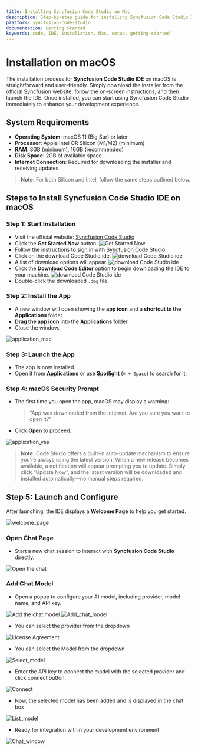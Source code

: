 ```yaml
---
title: Installing Syncfusion Code Studio on Mac
description: Step-by-step guide for installing Syncfusion Code Studio IDE on Mac operating system.
platform: syncfusion-code-studio
documentation: Getting Started
keywords: code, IDE, installation, Mac, setup, getting-started
---
```


# Installation on macOS

The installation process for **Syncfusion Code Studio IDE** on macOS is straightforward and user-friendly. Simply download the installer from the official Syncfusion website, follow the on-screen instructions, and then launch the IDE. Once installed, you can start using Syncfusion Code Studio immediately to enhance your development experience.



## System Requirements

- **Operating System**: macOS 11 (Big Sur) or later
- **Processor**: Apple Intel OR Silicon (M1/M2) (minimum)
- **RAM**: 8GB (minimum), 16GB (recommended)
- **Disk Space**: 2GB of available space
- **Internet Connection**: Required for downloading the installer and receiving updates

> **Note:** For both Silicon and Intel, follow the same steps outlined below.

##  Steps to Install Syncfusion Code Studio IDE on macOS

###  Step 1: Start Installation

- Visit the official website: [Syncfusion Code Studio](https://www.syncfusion.com/code-studio)
- Click the **Get Started Now** button.
  <img src="./getting-started-image/windowsgetstarted.png" alt="Get Started Now"  />
- Follow the instructions to sign in with [Syncfusion Code Studio](/code-studio/enterprise-server/getting-started)
- Click on the download Code Studio ide.
  <img src="./getting-started-image/downloadcodestudio.png" alt="download Code Studio ide"  />
- A list of download options will appear.
  <img src="./getting-started-image/downloadoptions.png" alt="download Code Studio ide"  />
- Click the **Download Code Editor** option to begin downloading the IDE to your machine.
  <img src="./getting-started-image/downloadicon.png" alt="download Code Studio ide"  />
- Double-click the downloaded `.dmg` file.

###  Step 2: Install the App

- A new window will open showing the **app icon** and a **shortcut to the Applications** folder.
- **Drag the app icon** into the **Applications** folder.
- Close the window.

<img src="./getting-started-image/mac1.png" alt="application_mac"  />

###  Step 3: Launch the App

- The app is now installed.
- Open it from **Applications** or use **Spotlight** (`⌘ + Space`) to search for it.

###  Step 4: macOS Security Prompt

- The first time you open the app, macOS may display a warning:
  > “App was downloaded from the internet. Are you sure you want to open it?”
- Click **Open** to proceed.


<img src="./getting-started-image/mac2.png" alt="application_yes"  />

> **Note:** Code Studio offers a built-in auto-update mechanism to ensure you're always using the latest version. When a new release becomes available, a notification will appear prompting you to update. Simply click “Update Now”, and the latest version will be downloaded and installed automatically—no manual steps required.

##  Step 5: Launch and Configure

After launching, the IDE displays a **Welcome Page** to help you get started.

<img src="./getting-started-image/macopenchat.png" alt="welcome_page"  />

###  Open Chat Page

- Start a new chat session to interact with **Syncfusion Code Studio** directly.

<img src="./getting-started-image/macopenchat2.png" alt="Open the chat"  />

### Add Chat Model

- Open a popup to configure your AI model, including provider, model name, and API key. 

<img src="./getting-started-image/addchatmodelopen0.png" alt="Add the chat model"  />


<img src="./getting-started-image/addchatmodelopen.png" alt="Add_chat_model"  />

- You can select the provider from the dropdown

<img src="./getting-started-image/macaddmodel2.png" alt="License Agreement"  />

- You can select the Model from the dropdown

<img src="./getting-started-image/macaddmodel3.png" alt="Select_model"  />

- Enter the API key to connect the model with the selected provider and click connect button.

<img src="./getting-started-image/macaddmodel4.png" alt="Connect"  />

- Now, the selected model has been added and is displayed in the chat box

<img src="./getting-started-image/macaddmodel5.png" alt="List_model"  />

- Ready for integration within your development environment

<img src="./getting-started-image/macresult.png" alt="Chat_window"  />
